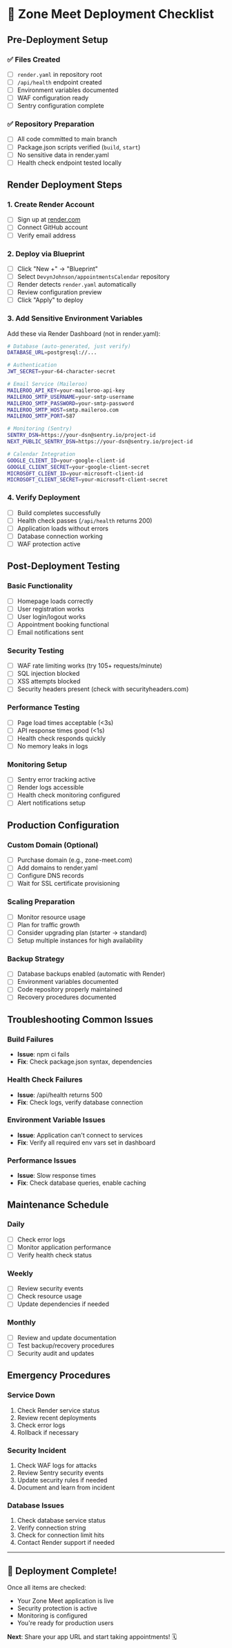 # 🚀 Zone Meet Deployment Checklist

## Pre-Deployment Setup

### ✅ Files Created
- [ ] `render.yaml` in repository root
- [ ] `/api/health` endpoint created
- [ ] Environment variables documented
- [ ] WAF configuration ready
- [ ] Sentry configuration complete

### ✅ Repository Preparation
- [ ] All code committed to main branch
- [ ] Package.json scripts verified (`build`, `start`)
- [ ] No sensitive data in render.yaml
- [ ] Health check endpoint tested locally

## Render Deployment Steps

### 1. Create Render Account
- [ ] Sign up at [render.com](https://render.com)
- [ ] Connect GitHub account
- [ ] Verify email address

### 2. Deploy via Blueprint
- [ ] Click "New +" → "Blueprint"
- [ ] Select `DevynJohnson/appointmentsCalendar` repository
- [ ] Render detects `render.yaml` automatically
- [ ] Review configuration preview
- [ ] Click "Apply" to deploy

### 3. Add Sensitive Environment Variables
Add these via Render Dashboard (not in render.yaml):

```bash
# Database (auto-generated, just verify)
DATABASE_URL=postgresql://...

# Authentication
JWT_SECRET=your-64-character-secret

# Email Service (Maileroo)
MAILEROO_API_KEY=your-maileroo-api-key
MAILEROO_SMTP_USERNAME=your-smtp-username
MAILEROO_SMTP_PASSWORD=your-smtp-password
MAILEROO_SMTP_HOST=smtp.maileroo.com
MAILEROO_SMTP_PORT=587

# Monitoring (Sentry)
SENTRY_DSN=https://your-dsn@sentry.io/project-id
NEXT_PUBLIC_SENTRY_DSN=https://your-dsn@sentry.io/project-id

# Calendar Integration
GOOGLE_CLIENT_ID=your-google-client-id
GOOGLE_CLIENT_SECRET=your-google-client-secret
MICROSOFT_CLIENT_ID=your-microsoft-client-id
MICROSOFT_CLIENT_SECRET=your-microsoft-client-secret
```

### 4. Verify Deployment
- [ ] Build completes successfully
- [ ] Health check passes (`/api/health` returns 200)
- [ ] Application loads without errors
- [ ] Database connection working
- [ ] WAF protection active

## Post-Deployment Testing

### Basic Functionality
- [ ] Homepage loads correctly
- [ ] User registration works
- [ ] User login/logout works
- [ ] Appointment booking functional
- [ ] Email notifications sent

### Security Testing
- [ ] WAF rate limiting works (try 105+ requests/minute)
- [ ] SQL injection blocked
- [ ] XSS attempts blocked
- [ ] Security headers present (check with securityheaders.com)

### Performance Testing
- [ ] Page load times acceptable (<3s)
- [ ] API response times good (<1s)
- [ ] Health check responds quickly
- [ ] No memory leaks in logs

### Monitoring Setup
- [ ] Sentry error tracking active
- [ ] Render logs accessible
- [ ] Health check monitoring configured
- [ ] Alert notifications setup

## Production Configuration

### Custom Domain (Optional)
- [ ] Purchase domain (e.g., zone-meet.com)
- [ ] Add domains to render.yaml
- [ ] Configure DNS records
- [ ] Wait for SSL certificate provisioning

### Scaling Preparation
- [ ] Monitor resource usage
- [ ] Plan for traffic growth
- [ ] Consider upgrading plan (starter → standard)
- [ ] Setup multiple instances for high availability

### Backup Strategy
- [ ] Database backups enabled (automatic with Render)
- [ ] Environment variables documented
- [ ] Code repository properly maintained
- [ ] Recovery procedures documented

## Troubleshooting Common Issues

### Build Failures
- **Issue**: npm ci fails
- **Fix**: Check package.json syntax, dependencies

### Health Check Failures  
- **Issue**: /api/health returns 500
- **Fix**: Check logs, verify database connection

### Environment Variable Issues
- **Issue**: Application can't connect to services
- **Fix**: Verify all required env vars set in dashboard

### Performance Issues
- **Issue**: Slow response times
- **Fix**: Check database queries, enable caching

## Maintenance Schedule

### Daily
- [ ] Check error logs
- [ ] Monitor application performance
- [ ] Verify health check status

### Weekly  
- [ ] Review security events
- [ ] Check resource usage
- [ ] Update dependencies if needed

### Monthly
- [ ] Review and update documentation
- [ ] Test backup/recovery procedures
- [ ] Security audit and updates

## Emergency Procedures

### Service Down
1. Check Render service status
2. Review recent deployments
3. Check error logs
4. Rollback if necessary

### Security Incident
1. Check WAF logs for attacks
2. Review Sentry security events
3. Update security rules if needed
4. Document and learn from incident

### Database Issues
1. Check database service status
2. Verify connection string
3. Check for connection limit hits
4. Contact Render support if needed

---

## 🎉 Deployment Complete!

Once all items are checked:
- Your Zone Meet application is live
- Security protection is active
- Monitoring is configured
- You're ready for production users

**Next**: Share your app URL and start taking appointments! 🗓️